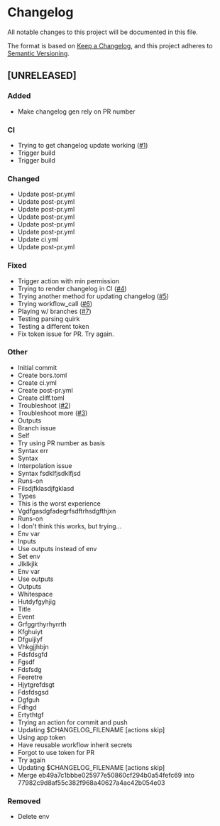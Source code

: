 # Changelog

All notable changes to this project will be documented in this file.

The format is based on [Keep a Changelog](https://keepachangelog.com/en/1.0.0/),
and this project adheres to [Semantic Versioning](https://semver.org/spec/v2.0.0.html).

## [UNRELEASED]

### Added

- Make changelog gen rely on PR number

### CI

- Trying to get changelog update working ([#1](https://github.com/tjtelan/git-url-parse-rs/issues/1))
- Trigger build
- Trigger build

### Changed

- Update post-pr.yml
- Update post-pr.yml
- Update post-pr.yml
- Update post-pr.yml
- Update post-pr.yml
- Update post-pr.yml
- Update ci.yml
- Update post-pr.yml

### Fixed

- Trigger action with min permission
- Trying to render changelog in CI ([#4](https://github.com/tjtelan/git-url-parse-rs/issues/4))
- Trying another method for updating changelog ([#5](https://github.com/tjtelan/git-url-parse-rs/issues/5))
- Trying workflow_call ([#6](https://github.com/tjtelan/git-url-parse-rs/issues/6))
- Playing w/ branches ([#7](https://github.com/tjtelan/git-url-parse-rs/issues/7))
- Testing parsing quirk
- Testing a different token
- Fix token issue for PR. Try again.

### Other

- Initial commit
- Create bors.toml
- Create ci.yml
- Create post-pr.yml
- Create cliff.toml
- Troubleshoot ([#2](https://github.com/tjtelan/git-url-parse-rs/issues/2))
- Troubleshoot more ([#3](https://github.com/tjtelan/git-url-parse-rs/issues/3))
- Outputs
- Branch issue
- Self
- Try using PR number as basis
- Syntax err
- Syntax
- Interpolation issue
- Syntax fsdklfjsdklfjsd
- Runs-on
- Filsdjfklasdjfgklasd
- Types
- This is the worst experience
- Vgdfgasdgfadegrfsdftrhsdgfthjxn
- Runs-on
- I don't think this works, but trying...
- Env var
- Inputs
- Use outputs instead of env
- Set env
- Jlklkjlk
- Env var
- Use outputs
- Outputs
- Whitespace
- Hutdyfgyhjig
- Title
- Event
- Grfggrthyrhyrrth
- Kfghuiyt
- Dfguijiyf
- Vhkgjjhbjn
- Fdsfdsgfd
- Fgsdf
- Fdsfsdg
- Feeretre
- Hjytgrefdsgt
- Fdsfdsgsd
- Dgfguh
- Fdhgd
- Ertythtgf
- Trying an action for commit and push
- Updating $CHANGELOG_FILENAME [actions skip]
- Using app token
- Have reusable workflow inherit secrets
- Forgot to use token for PR
- Try again
- Updating $CHANGELOG_FILENAME [actions skip]
- Merge eb49a7c1bbbe025977e50860cf294b0a54fefc69 into 77982c9d8af55c382f968a40627a4ac42b054e03

### Removed

- Delete env

<!-- generated by git-cliff -->
